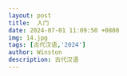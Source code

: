 ```yaml
---
layout: post
title:  入门
date: 2024-07-01 11:09:50 +0800
img: 14.jpg
tags: [古代汉语,'2024']
author: Winston
description: 古代汉语
---
```





